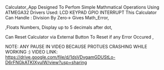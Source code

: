  Calculator_App Designed To Perfom Simple Mathmatical Operations Using ATMEGA32
 Drivers Used:
 LCD
 KEYPAD 
 GPIO 
 INTERRUPT
 This Calculator Can Handle : 
 Division By Zero-> Gives Math_Error,

 ,Floats Numbers, Display up to 5 decimals after dot,

 Can Reset Calculator via External Button To Reset if any Error Occured ,

 NOTE: ANY PAUSE IN VIDEO BECAUSE PROTUES CRASHING WHILE WORKING :) 
VIDEO LINK: https://drive.google.com/file/d/1dsVDvgamGDUStLo-D6rFNGkATKIXyulW/view?usp=sharing
 
